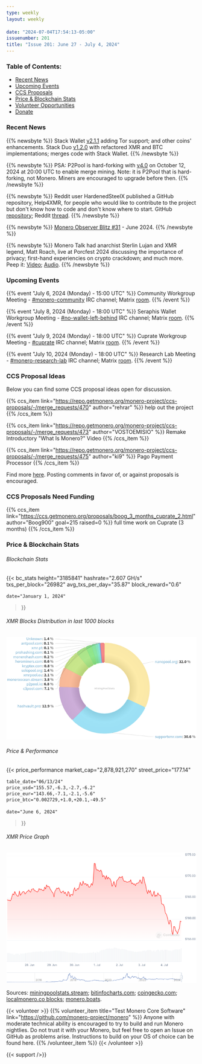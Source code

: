 ```yaml
---
type: weekly
layout: weekly

date: "2024-07-04T17:54:13-05:00"
issuenumber: 201
title: "Issue 201: June 27 - July 4, 2024"
---
```


### Table of Contents:

- [Recent News](#news)
- [Upcoming Events](#events)
- [CCS Proposals](#proposals)
- [Price & Blockchain Stats](#stats)
- [Volunteer Opportunities](#volunteer)
- [Donate](#donate)

### Recent News

{{% newsbyte %}}
Stack Wallet [v2.1.1](https://github.com/cypherstack/stack_wallet/releases/tag/build_235) adding Tor support; and other coins' enhancements. Stack Duo [v1.2.0](https://github.com/cypherstack/stack_duo/releases/tag/build_20) with refactored XMR and BTC implementations; merges code with Stack Wallet.
{{% /newsbyte %}}

{{% newsbyte %}}
PSA: P2Pool is hard-forking with [v4.0](https://github.com/SChernykh/p2pool/releases/tag/v4.0) on October 12, 2024 at 20:00 UTC to enable merge mining. Note: it is P2Pool that is hard-forking, not Monero. Miners are encouraged to upgrade before then.
{{% /newsbyte %}}

{{% newsbyte %}}
Reddit user HardenedSteelX published a GitHub repository, Help4XMR, for people who would like to contribute to the project but don't know how to code and don't know where to start. GitHub [repository](https://github.com/HardenedSteel/Help4XMR); Reddit [thread](https://l.opnxng.com/r/Monero/comments/1dt2di4/would_you_like_to_contribute_and_even_earn_monero/).
{{% /newsbyte %}}

{{% newsbyte %}}
[Monero Observer Blitz #31](https://monero.observer/monero-observer-blitz-june-2024/) - June 2024.
{{% /newsbyte %}}

{{% newsbyte %}}
Monero Talk had anarchist Sterlin Lujan and XMR legend, Matt Roach, live at Porcfest 2024 discussing the importance of privacy; first-hand experiencies on crypto crackdown; and much more. Peep it: [Video](https://iv.datura.network/watch?v=62SL3nWC5-g); [Audio](https://www.monerotalk.live/monerotalk-316).
{{% /newsbyte %}}

### Upcoming Events

{{% event "July 6, 2024 (Monday) - 15:00 UTC" %}}
Community Workgroup Meeting - [#monero-community](irc://irc.libera.chat/#monero-community) IRC channel; Matrix [room](https://matrix.to/#/#monero-community:monero.social).
{{% /event %}}

{{% event "July 8, 2024 (Monday) - 18:00 UTC" %}}
Seraphis Wallet Workgroup Meeting - [#no-wallet-left-behind](irc://irc.libera.chat/#no-wallet-left-behind) IRC channel; Matrix [room](https://matrix.to/#/#no-wallet-left-behind:monero.social).
{{% /event %}}

{{% event "July 9, 2024 (Monday) - 18:00 UTC" %}}
Cuprate Workgroup Meeting - [#cuprate](irc://irc.libera.chat/#cuprate) IRC channel; Matrix [room](https://matrix.to/#/#cuprate:monero.social).
{{% /event %}}

{{% event "July 10, 2024 (Monday) - 18:00 UTC" %}}
Research Lab Meeting - [#monero-research-lab](irc://irc.libera.chat/#monero-research-lab) IRC channel; Matrix [room](https://matrix.to/#/#monero-research-lab:monero.social).
{{% /event %}}

### CCS Proposal Ideas

Below you can find some CCS proposal ideas open for discussion.

{{% ccs_item link="https://repo.getmonero.org/monero-project/ccs-proposals/-/merge_requests/470" author="rehrar" %}}
help out the project
{{% /ccs_item %}}

{{% ccs_item link="https://repo.getmonero.org/monero-project/ccs-proposals/-/merge_requests/473" author="VOSTOEMISIO" %}}
Remake Introductory "What Is Monero?" Video
{{% /ccs_item %}}

{{% ccs_item link="https://repo.getmonero.org/monero-project/ccs-proposals/-/merge_requests/475" author="ki9" %}}
Pago Payment Processor
{{% /ccs_item %}}

Find more [here](https://ccs.getmonero.org/ideas/). Posting comments in favor of, or against proposals is encouraged.

### CCS Proposals Need Funding

{{% ccs_item link="https://ccs.getmonero.org/proposals/boog_3_months_cuprate_2.html" author="Boog900" goal=215 raised=0 %}}
full time work on Cuprate (3 months)
{{% /ccs_item %}}

### Price & Blockchain Stats

###### Blockchain Stats

{{< bc_stats
	height="3185841"
	hashrate="2.607 GH/s"
	txs_per_block="26982"
	avg_txs_per_day="35.87"
	block_reward="0.6"

	date="January 1, 2024"
>}}

###### XMR Blocks Distribution in last 1000 blocks

![Hashrate Pool Distribution Pie Chart](./hash.png)

###### Price & Performance

{{< price_performance
	market_cap="2,878,921,270"
	street_price="177.14"

	table_date="06/13/24"
	price_usd="155.57,-6.3,-2.7,-6.2"
	price_eur="143.66,-7.1,-2.1,-5.6"
	price_btc="0.002729,+1.0,+20.1,-49.5"

	date="June 6, 2024"
>}}

###### XMR Price Graph

![XMR Price Graph](./price.png)

Sources: [miningpoolstats.stream](https://miningpoolstats.stream/monero); [bitinfocharts.com](https://bitinfocharts.com/monero/); [coingecko.com](https://www.coingecko.com/en/coins/monero); [localmonero.co blocks](https://localmonero.co/blocks); [monero.boats](https://monero.boats/).

{{< volunteer >}}
{{% volunteer_item title="Test Monero Core Software" link="https://github.com/monero-project/monero" %}}
Anyone with moderate technical ability is encouraged to try to build and run Monero nightlies. Do not trust it with your Monero, but feel free to open an Issue on GitHub as problems arise. Instructions to build on your OS of choice can be found here. 
{{% /volunteer_item %}}
{{< /volunteer >}}

{{< support />}}
